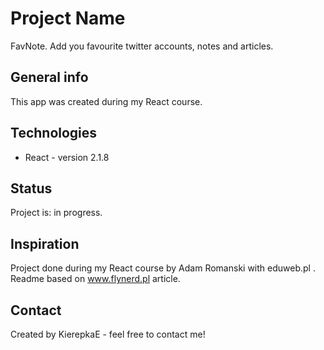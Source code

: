 
# Project Name
 FavNote. 
 Add you favourite twitter accounts, notes and articles.


## General info
This app was created during my React course. 


## Technologies
* React - version 2.1.8




## Status
Project is: in progress.

## Inspiration
 Project done during my React course by Adam Romanski with eduweb.pl .
 Readme based on www.flynerd.pl article.

## Contact
Created by KierepkaE - feel free to contact me!
